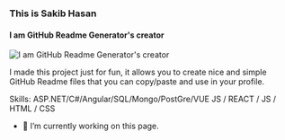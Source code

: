 ### This is Sakib Hasan
#### I am GitHub Readme Generator's creator
![I am GitHub Readme Generator's creator](https://media.licdn.com/dms/image/v2/D5616AQHjh2nP09Jt7Q/profile-displaybackgroundimage-shrink_350_1400/profile-displaybackgroundimage-shrink_350_1400/0/1736845058228?e=1742428800&v=beta&t=DHcGUo71Fq205xFJaNuP0V2PaDUD_uWjxLae4PyOTdA)

I made this project just for fun, it allows you to create nice and simple GitHub Readme files that you can copy/paste and use in your profile.

Skills: ASP.NET/C#/Angular/SQL/Mongo/PostGre/VUE JS / REACT / JS / HTML / CSS

- 🔭 I’m currently working on this page. 




